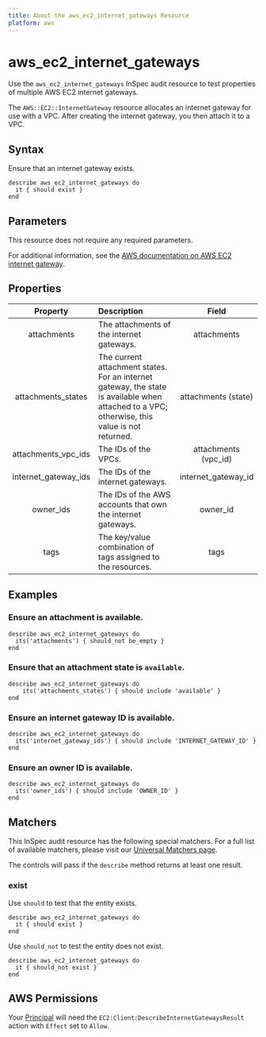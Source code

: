 ```yaml
---
title: About the aws_ec2_internet_gateways Resource
platform: aws
---
```


# aws_ec2_internet_gateways

Use the `aws_ec2_internet_gateways` InSpec audit resource to test properties of multiple AWS EC2 internet gateways.

The `AWS::EC2::InternetGateway` resource allocates an internet gateway for use with a VPC. After creating the internet gateway, you then attach it to a VPC.

## Syntax

Ensure that an internet gateway exists.

    describe aws_ec2_internet_gateways do
      it { should exist }
    end

## Parameters

This resource does not require any required parameters.

For additional information, see the [AWS documentation on AWS EC2 internet gateway](https://docs.aws.amazon.com/AWSCloudFormation/latest/UserGuide/aws-resource-ec2-internetgateway.html).

## Properties

| Property  | Description | Field |
| :---: | :--- | :---: |
| attachments | The attachments of the internet gateways. | attachments |
| attachments_states | The current attachment states. For an internet gateway, the state is available when attached to a VPC; otherwise, this value is not returned. | attachments (state) |
| attachments_vpc_ids | The IDs of the VPCs. | attachments (vpc_id) |
| internet_gateway_ids | The IDs of the internet gateways. | internet_gateway_id |
| owner_ids | The IDs of the AWS accounts that own the internet gateways. | owner_id |
| tags | The key/value combination of tags assigned to the resources. | tags |

## Examples

### Ensure an attachment is available.

    describe aws_ec2_internet_gateways do
      its('attachments') { should_not be_empty }
    end

### Ensure that an attachment state is `available`.

    describe aws_ec2_internet_gateways do
        its('attachments_states') { should include 'available' }
    end

### Ensure an internet gateway ID is available.

    describe aws_ec2_internet_gateways do
      its('internet_gateway_ids') { should include 'INTERNET_GATEWAY_ID' }
    end

### Ensure an owner ID is available.

    describe aws_ec2_internet_gateways do
      its('owner_ids') { should include 'OWNER_ID' }
    end

## Matchers

This InSpec audit resource has the following special matchers. For a full list of available matchers, please visit our [Universal Matchers page](https://www.inspec.io/docs/reference/matchers/).

The controls will pass if the `describe` method returns at least one result.

### exist

Use `should` to test that the entity exists.

    describe aws_ec2_internet_gateways do
      it { should exist }
    end

Use `should_not` to test the entity does not exist.

    describe aws_ec2_internet_gateways do
      it { should_not exist }
    end

## AWS Permissions

Your [Principal](https://docs.aws.amazon.com/IAM/latest/UserGuide/intro-structure.html#intro-structure-principal) will need the `EC2:Client:DescribeInternetGatewaysResult` action with `Effect` set to `Allow`.
